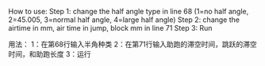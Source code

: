 How to use:
Step 1: change the half angle type in line 68 (1=no half angle, 2=45.005, 3=normal half angle, 4=large half angle)
Step 2: change the airtime in mm, air time in jump, block mm in line 71
Step 3: Run

用法：
1：在第68行输入半角种类
2：在第71行输入助跑的滞空时间，跳跃的滞空时间，和助跑长度
3：运行
